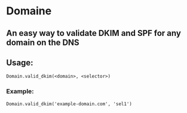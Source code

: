 # Domaine
## An easy way to validate DKIM and SPF for any domain on the DNS

## Usage:

`Domain.valid_dkim(<domain>, <selector>)`

### Example:

`Domain.valid_dkim('example-domain.com', 'sel1')`
